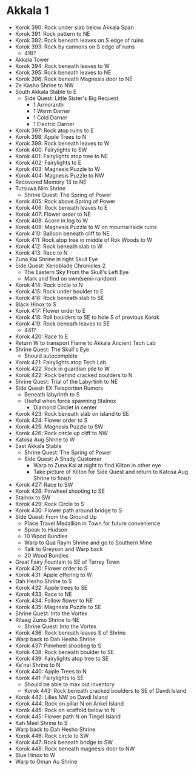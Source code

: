 # Akkala 1

* Korok 390: Rock under slab below Akkala Span
* Korok 391: Rock pattern to NE
* Korok 392: Rock beneath leaves on S edge of ruins
* Korok 393: Rock by cannons on S edge of ruins
  * 418?
* Akkala Tower
* Korok 394: Rock beneath leaves to W
* Korok 395: Rock beneath leaves to NE
* Korok 396: Rock beneath Magnesis door to NE
* Ze Kasho Shrine to NW
* South Akkala Stable to E
  * Side Quest: Little Sister's Big Request
    * 1 Armoranth
    * 1 Warm Darner
    * 1 Cold Darner
    * 1 Electric Darner
* Korok 397: Rock atop ruins to E
* Korok 398: Apple Trees to N
* Korok 399: Rock beneath leaves to W
* Korok 400: Fairylights to SW
* Korok 401: Fairylights atop tree to NE
* Korok 402: Fairylights to E
* Korok 403: Magnesis Puzzle to W
* Korok 404: Magnesis Puzzle to NW
* Recovered Memory 13 to NE
* Tutsuwa Nim Shrine
  * Shrine Quest: The Spring of Power
* Korok 405: Rock above Spring of Power
* Korok 406: Rock beneath leaves to E
* Korok 407: Flower order to NE
* Korok 408: Acorn in log to W
* Korok 409: Magnesis Puzzle to W on mountainside ruins
* Korok 410: Balloon beneath cliff to NE
* Korok 411: Rock atop tree in middle of Rok Woods to W
* Korok 412: Rock beneath slab to W
* Korok 413: Race to N
* Zuna Kai Shrine in right Skull Eye
* Side Quest: Xenoblade Chronicles 2
  * The Eastern Sky From the Skull's Left Eye
  * Mark and find on own(semi-random)
* Korok 414: Rock circle to N
* Korok 415: Rock under boulder to E
* Korok 416: Rock beneath slab to SE
* Black Hinox to S
* Korok 417: Flower order to E
* Korok 418: Roll boulders to SE to hole S of previous Korok
* Korok 419: Rock beneath leaves to SE
  * 441?
* Korok 420: Race to E
* Return W to transport Flame to Akkala Ancient Tech Lab
* Shrine Quest: The Skull's Eye
  * Should autocomplete
* Korok 421: Fairylights atop Tech Lab
* Korok 422: Rock in guardian pile to W
* Korok 422: Rock behind cracked boulders to N
* Shrine Quest: Trial of the Labyrtinh to NE
* Side Quest: EX Teleportion Rumors
  * Beneath labyrinth to S
  * Useful when force spawning Stalnox
    * Diamond Circlet in center
* Korok 423: Rock beneath slab on island to SE
* Korok 424: Flower order to S
* Korok 425: Magnesis Puzzle to SW
* Korok 426: Rock circle up cliff to NW
* Katosa Aug Shrine to W
* East Akkala Stable
  * Shrine Quest: The Spring of Power
  * Side Quest: A Shady Customer
    * Warp to Zuna Kai at night to find Kilton in other eye
    * Take picture of Kilton for Side Quest and return to Katosa Aug Shrine to finish
* Korok 427: Race to SW
* Korok 428: Pinwheel shooting to SE
* Stalnox to SW
* Korok 429: Rock Circle to S
* Korok 430: Flower path around bridge to S
* Side Quest: From the Ground Up
  * Place Travel Medallion in Town for future convenience
  * Speak to Hudson
  * 10 Wood Bundles
  * Warp to Qua Raym Shrine and go to Southern Mine
  * Talk to Greyson and Warp back
  * 20 Wood Bundles
* Great Fairy Fountain to SE of Tarrey Town
* Korok 430: Flower order to S
* Korok 431: Apple offering to W
* Dah Hesho Shrine to S
* Korok 432: Apple trees to SE
* Korok 433: Race to NE
* Korok 434: Follow flower to NE
* Korok 435: Magnesis Puzzle to SE
* Shrine Quest: Into the Vortex
* Ritaag Zumo Shrine to NE
  * Shrine Quest: Into the Vortex
* Korok 436: Rock beneath leaves S of Shrine
* Warp back to Dah Hesho Shrine
* Korok 437: Pinwheel shooting to S
* Korok 438: Rock beneath boulder to SE
* Korok 439: Fairylights atop tree to SE
* Ke'nai Shrine to N
* Korok 440: Apple Trees to N
* Korok 441: Fairylights to SE
  * Should be able to max out inventory
  * Korok 443: Rock beneath cracked boulders to SE of Davdi Island
* Korok 442: Lilies NW on Davdi Island
* Korok 444: Rock on pillar N on Ankel Island
* Korok 445: Rock on scaffold below to N
* Korok 445: Flower path N on Tingel Island
* Kah Mael Shrine to S
* Warp back to Dah Hesho Shrine
* Korok 446: Rock circle to SW
* Korok 447: Rock beneath bridge to SW
* Korok 448: Rock beneath magnesis door to NW
* Blue Hinox to W
* Warp to Oman Au Shrine
